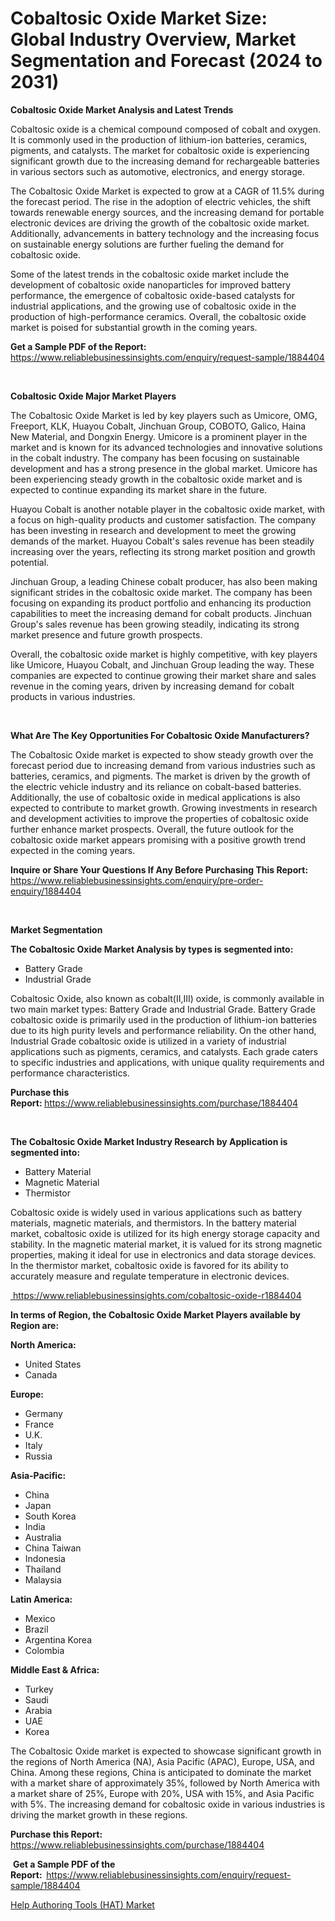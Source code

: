 <p><h1>Cobaltosic Oxide Market Size: Global Industry Overview, Market Segmentation and Forecast (2024 to 2031)</h1></p><p><strong>Cobaltosic Oxide Market Analysis and Latest Trends</strong></p>
<p><p>Cobaltosic oxide is a chemical compound composed of cobalt and oxygen. It is commonly used in the production of lithium-ion batteries, ceramics, pigments, and catalysts. The market for cobaltosic oxide is experiencing significant growth due to the increasing demand for rechargeable batteries in various sectors such as automotive, electronics, and energy storage.</p><p>The Cobaltosic Oxide Market is expected to grow at a CAGR of 11.5% during the forecast period. The rise in the adoption of electric vehicles, the shift towards renewable energy sources, and the increasing demand for portable electronic devices are driving the growth of the cobaltosic oxide market. Additionally, advancements in battery technology and the increasing focus on sustainable energy solutions are further fueling the demand for cobaltosic oxide.</p><p>Some of the latest trends in the cobaltosic oxide market include the development of cobaltosic oxide nanoparticles for improved battery performance, the emergence of cobaltosic oxide-based catalysts for industrial applications, and the growing use of cobaltosic oxide in the production of high-performance ceramics. Overall, the cobaltosic oxide market is poised for substantial growth in the coming years.</p></p>
<p><strong>Get a Sample PDF of the Report:&nbsp;</strong> <a href="https://www.reliablebusinessinsights.com/enquiry/request-sample/1884404">https://www.reliablebusinessinsights.com/enquiry/request-sample/1884404</a></p>
<p>&nbsp;</p>
<p><strong>Cobaltosic Oxide Major Market Players</strong></p>
<p><p>The Cobaltosic Oxide Market is led by key players such as Umicore, OMG, Freeport, KLK, Huayou Cobalt, Jinchuan Group, COBOTO, Galico, Haina New Material, and Dongxin Energy. Umicore is a prominent player in the market and is known for its advanced technologies and innovative solutions in the cobalt industry. The company has been focusing on sustainable development and has a strong presence in the global market. Umicore has been experiencing steady growth in the cobaltosic oxide market and is expected to continue expanding its market share in the future.</p><p>Huayou Cobalt is another notable player in the cobaltosic oxide market, with a focus on high-quality products and customer satisfaction. The company has been investing in research and development to meet the growing demands of the market. Huayou Cobalt's sales revenue has been steadily increasing over the years, reflecting its strong market position and growth potential.</p><p>Jinchuan Group, a leading Chinese cobalt producer, has also been making significant strides in the cobaltosic oxide market. The company has been focusing on expanding its product portfolio and enhancing its production capabilities to meet the increasing demand for cobalt products. Jinchuan Group's sales revenue has been growing steadily, indicating its strong market presence and future growth prospects.</p><p>Overall, the cobaltosic oxide market is highly competitive, with key players like Umicore, Huayou Cobalt, and Jinchuan Group leading the way. These companies are expected to continue growing their market share and sales revenue in the coming years, driven by increasing demand for cobalt products in various industries.</p></p>
<p>&nbsp;</p>
<p><strong>What Are The Key Opportunities For Cobaltosic Oxide Manufacturers?</strong></p>
<p><p>The Cobaltosic Oxide market is expected to show steady growth over the forecast period due to increasing demand from various industries such as batteries, ceramics, and pigments. The market is driven by the growth of the electric vehicle industry and its reliance on cobalt-based batteries. Additionally, the use of cobaltosic oxide in medical applications is also expected to contribute to market growth. Growing investments in research and development activities to improve the properties of cobaltosic oxide further enhance market prospects. Overall, the future outlook for the cobaltosic oxide market appears promising with a positive growth trend expected in the coming years.</p></p>
<p><strong>Inquire or Share Your Questions If Any Before Purchasing This Report:</strong> <a href="https://www.reliablebusinessinsights.com/enquiry/pre-order-enquiry/1884404">https://www.reliablebusinessinsights.com/enquiry/pre-order-enquiry/1884404</a></p>
<p>&nbsp;</p>
<p><strong>Market Segmentation</strong></p>
<p><strong>The Cobaltosic Oxide Market Analysis by types is segmented into:</strong></p>
<p><ul><li>Battery Grade</li><li>Industrial Grade</li></ul></p>
<p><p>Cobaltosic Oxide, also known as cobalt(II,III) oxide, is commonly available in two main market types: Battery Grade and Industrial Grade. Battery Grade cobaltosic oxide is primarily used in the production of lithium-ion batteries due to its high purity levels and performance reliability. On the other hand, Industrial Grade cobaltosic oxide is utilized in a variety of industrial applications such as pigments, ceramics, and catalysts. Each grade caters to specific industries and applications, with unique quality requirements and performance characteristics.</p></p>
<p><strong>Purchase this Report:&nbsp;</strong><a href="https://www.reliablebusinessinsights.com/purchase/1884404">https://www.reliablebusinessinsights.com/purchase/1884404</a></p>
<p>&nbsp;</p>
<p><strong>The Cobaltosic Oxide Market Industry Research by Application is segmented into:</strong></p>
<p><ul><li>Battery Material</li><li>Magnetic Material</li><li>Thermistor</li></ul></p>
<p><p>Cobaltosic oxide is widely used in various applications such as battery materials, magnetic materials, and thermistors. In the battery material market, cobaltosic oxide is utilized for its high energy storage capacity and stability. In the magnetic material market, it is valued for its strong magnetic properties, making it ideal for use in electronics and data storage devices. In the thermistor market, cobaltosic oxide is favored for its ability to accurately measure and regulate temperature in electronic devices.</p></p>
<p><a href="https://www.reliablebusinessinsights.com/cobaltosic-oxide-r1884404">&nbsp;https://www.reliablebusinessinsights.com/cobaltosic-oxide-r1884404</a></p>
<p><strong>In terms of Region, the Cobaltosic Oxide Market Players available by Region are:</strong></p>
<p>
    <p> <strong> North America: </strong>
        <ul>
            <li>United States</li>
            <li>Canada</li>
        </ul>
        </p> 
    <p> <strong> Europe: </strong>
        <ul>
            <li>Germany</li>
            <li>France</li>
            <li>U.K.</li>
            <li>Italy</li>
            <li>Russia</li>
        </ul>
        </p> 
    <p> <strong> Asia-Pacific: </strong>
        <ul>
            <li>China</li>
            <li>Japan</li>
            <li>South Korea</li>
            <li>India</li>
            <li>Australia</li>
            <li>China Taiwan</li>
            <li>Indonesia</li>
            <li>Thailand</li>
            <li>Malaysia</li>
        </ul>
        </p> 
    <p> <strong> Latin America: </strong>
        <ul>
            <li>Mexico</li>
            <li>Brazil</li>
            <li>Argentina Korea</li>
            <li>Colombia</li>
        </ul>
        </p> 
    <p> <strong> Middle East & Africa: </strong>
        <ul>
            <li>Turkey</li>
            <li>Saudi</li>
            <li>Arabia</li>
            <li>UAE</li>
            <li>Korea</li>
        </ul>
    </p>
    </p>
<p><p>The Cobaltosic Oxide market is expected to showcase significant growth in the regions of North America (NA), Asia Pacific (APAC), Europe, USA, and China. Among these regions, China is anticipated to dominate the market with a market share of approximately 35%, followed by North America with a market share of 25%, Europe with 20%, USA with 15%, and Asia Pacific with 5%. The increasing demand for cobaltosic oxide in various industries is driving the market growth in these regions.</p></p>
<p><strong>Purchase this Report: </strong><a href="https://www.reliablebusinessinsights.com/purchase/1884404">https://www.reliablebusinessinsights.com/purchase/1884404</a></p>
<p>&nbsp;<strong>Get a Sample PDF of the Report:&nbsp;&nbsp;</strong><a href="https://www.reliablebusinessinsights.com/enquiry/request-sample/1884404">https://www.reliablebusinessinsights.com/enquiry/request-sample/1884404</a></p>
<p><strong></strong></p>
<p><p><a href="https://github.com/biheemgalvinlouises6hokrh3h/Market-Research-Report-List-3/blob/main/help-authoring-tools-hat-market.md">Help Authoring Tools (HAT) Market</a></p></p>